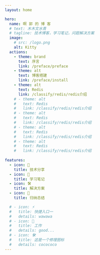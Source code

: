 ```yaml
---
layout: home

hero:
  name: 啊 郭 的 博 客
  # text: 木木文水青
  # tagline: 技术博客，学习笔记，问题解决方案
  image:
    # src: /logo.png
    alt: Kitty
  actions:
    - theme: brand
      text: 序言
      link: /preface/preface
    - theme: alt
      text: 博客搭建
      link: /preface/install
    - theme: alt
      text: Redis
      link: /classify/redis/redis介绍
    # - theme: alt
    #   text: Redis
    #   link: /classify/redis/redis介绍
    # - theme: alt
    #   text: Redis
    #   link: /classify/redis/redis介绍
    # - theme: alt
    #   text: Redis
    #   link: /classify/redis/redis介绍
    # - theme: alt
    #   text: Redis
    #   link: /classify/redis/redis介绍
  
features:
  - icon: 🤝
    title: 技术分享
  - icon: 📄
    title: 学习笔记
  - icon: 🛠️
    title: 解决方案
  - icon: 📁
    title: 归纳总结

  # - icon: ⚡️
  #   title: 快捷入口一
  #   details: wawawa
  # - icon: 🖖
  #   title: 工作
  #   details: good...
  # - icon: 🛠️
  #   title: 这是一个修理图标
  #   details: cocococo
---
```



